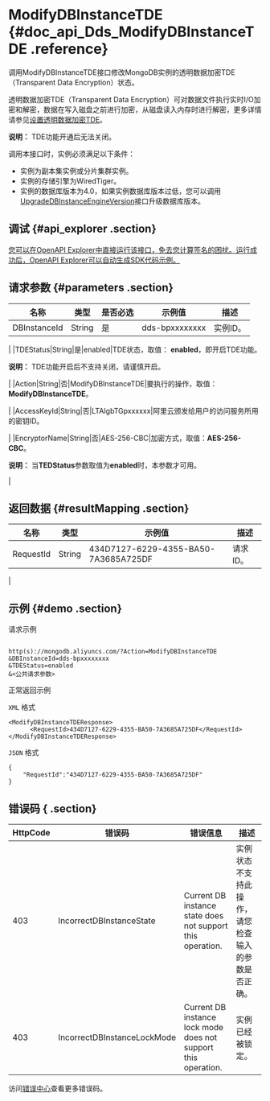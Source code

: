 # ModifyDBInstanceTDE {#doc_api_Dds_ModifyDBInstanceTDE .reference}

调用ModifyDBInstanceTDE接口修改MongoDB实例的透明数据加密TDE（Transparent Data Encryption）状态。

透明数据加密TDE（Transparent Data Encryption）可对数据文件执行实时I/O加密和解密，数据在写入磁盘之前进行加密，从磁盘读入内存时进行解密，更多详情请参见[设置透明数据加密TDE](~~131048~~)。

**说明：** TDE功能开通后无法关闭。

调用本接口时，实例必须满足以下条件：

-   实例为副本集实例或分片集群实例。
-   实例的存储引擎为WiredTiger。
-   实例的数据库版本为4.0，如果实例数据库版本过低，您可以调用[UpgradeDBInstanceEngineVersion](~~67608~~)接口升级数据库版本。

## 调试 {#api_explorer .section}

[您可以在OpenAPI Explorer中直接运行该接口，免去您计算签名的困扰。运行成功后，OpenAPI Explorer可以自动生成SDK代码示例。](https://api.aliyun.com/#product=Dds&api=ModifyDBInstanceTDE&type=RPC&version=2015-12-01)

## 请求参数 {#parameters .section}

|名称|类型|是否必选|示例值|描述|
|--|--|----|---|--|
|DBInstanceId|String|是|dds-bpxxxxxxxx|实例ID。

 |
|TDEStatus|String|是|enabled|TDE状态，取值： **enabled**，即开启TDE功能。

 **说明：** TDE功能开启后不支持关闭，请谨慎开启。

 |
|Action|String|否|ModifyDBInstanceTDE|要执行的操作，取值：**ModifyDBInstanceTDE**。

 |
|AccessKeyId|String|否|LTAIgbTGpxxxxxx|阿里云颁发给用户的访问服务所用的密钥ID。

 |
|EncryptorName|String|否|AES-256-CBC|加密方式，取值：**AES-256-CBC**。

 **说明：** 当**TEDStatus**参数取值为**enabled**时，本参数才可用。

 |

## 返回数据 {#resultMapping .section}

|名称|类型|示例值|描述|
|--|--|---|--|
|RequestId|String|434D7127-6229-4355-BA50-7A3685A725DF|请求ID。

 |

## 示例 {#demo .section}

请求示例

``` {#request_demo}

http(s)://mongodb.aliyuncs.com/?Action=ModifyDBInstanceTDE
&DBInstanceId=dds-bpxxxxxxxx
&TDEStatus=enabled
&<公共请求参数>

```

正常返回示例

`XML` 格式

``` {#xml_return_success_demo}
<ModifyDBInstanceTDEResponse>
	  <RequestId>434D7127-6229-4355-BA50-7A3685A725DF</RequestId>
</ModifyDBInstanceTDEResponse>
```

`JSON` 格式

``` {#json_return_success_demo}
{
	"RequestId":"434D7127-6229-4355-BA50-7A3685A725DF"
}
```

## 错误码 { .section}

|HttpCode|错误码|错误信息|描述|
|--------|---|----|--|
|403|IncorrectDBInstanceState|Current DB instance state does not support this operation.|实例状态不支持此操作，请您检查输入的参数是否正确。|
|403|IncorrectDBInstanceLockMode|Current DB instance lock mode does not support this operation.|实例已经被锁定。|

访问[错误中心](https://error-center.alibabacloud.com/status/product/Dds)查看更多错误码。


